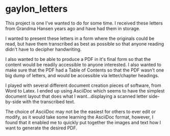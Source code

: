 # gaylon_letters

This project is one I've wanted to do for some time. I received these letters
from Grandma Hansen years ago and have had them in storage.

I wanted to present these letters in a form where the originals could be read,
but have them transcribed as best as possible so that anyone reading didn't have 
to decipher handwriting.

I also wanted to be able to produce a PDF in it's final form so that the content
would be readily accessible to anyone interested. I also wanted to make sure that 
the PDF had a Table of Contents so that the PDF wasn't one big dump of letters, and
would be accessible via letter/chapter headings.

I played with several different document creation pieces of software, from
Word to Latex. I ended up using AsciiDoc which seems to have the simplest
document layout that does what I want...displaying a scanned letter side-by-side
with the transcribed text.

The choice of AsciiDoc may not be the easiest for others to ever edit or modify,
as it would take some learning the AsciiDoc format, however, I found that it
enabled me to quickly put together the images and text how I want to generate
the desired PDF.